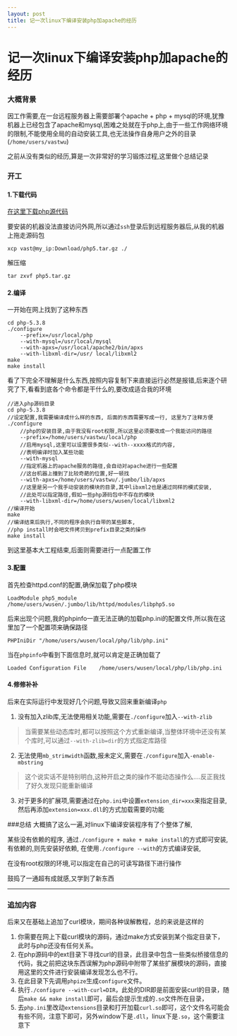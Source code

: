 ```yaml
---
layout: post
title: 记一次linux下编译安装php加apache的经历
---
```


# 记一次linux下编译安装php加apache的经历

### 大概背景
因工作需要,在一台远程服务器上需要部署个apache + php + mysql的环境,犹豫机器上已经包含了apache和mysql,困难之处就在于php上,由于一些工作网络环境的限制,不能使用全局的自动安装工具,也无法操作自身用户之外的目录(`/home/users/vastwu`)

之前从没有类似的经历,算是一次非常好的学习锻炼过程,这里做个总结记录

<!--more-->

### 开工

#### 1.下载代码

[在这里下载php源代码](http://cn2.php.net/downloads.php)

要安装的机器没法直接访问外网,所以通过`ssh`登录后到远程服务器后,从我的机器上拖走源码包

~~~
xcp vast@my_ip:Download/php5.tar.gz ./
~~~
解压缩

~~~
tar zxvf php5.tar.gz
~~~

#### 2.编译

一开始在网上找到了这种东西

~~~
cd php-5.3.8
./configure  
    --prefix=/usr/local/php 
    --with-mysql=/usr/local/mysql 
    --with-apxs=/usr/local/apache2/bin/apxs
    --with-libxml-dir=/usr/ local/libxml2
make 
make install 
~~~
看了下完全不理解是什么东西,按照内容复制下来直接运行必然是报错,后来逐个研究了下,看看到底各个命令都是干什么的,要改成适合我的环境

~~~
//进入php源码目录
cd php-5.3.8
//设定配置,我需要编译成什么样的东西, 后面的东西需要写成一行, 这里为了注释方便
./configure
    //php的安装目录,由于我没有root权限,所以这里必须要改成一个我能访问的路径  
    --prefix=/home/users/vastwu/local/php
    //启用mysql,这里可以设置很多类似--with--xxxx格式的内容,
    //表明编译时加入某些功能
    --with-mysql 
    //指定机器上的apache服务的路径,会自动对apache进行一些配置
    //这台机器上撞到了比较奇葩的位置,好一顿找
    --with-apxs=/home/users/vastwu/.jumbo/lib/apxs
    //这里是另一个我手动安装的模块的目录,其中libxml2也是通过同样的模式安装,
    //此处可以指定路径,假如一些php源码包中不存在的模块
    --with-libxml-dir=/home/users/wusen/local/libxml2
//编译开始
make 
//编译结束后执行,不同的程序会执行自带的某些脚本,
//php install时会吧文件拷贝到prefix目录之类的操作
make install
~~~

到这里基本大工程结束,后面则需要进行一点配置工作

#### 3.配置

首先检查httpd.conf的配置,确保加载了php模块

~~~
LoadModule php5_module /home/users/wusen/.jumbo/lib/httpd/modules/libphp5.so
~~~

后来出现个问题,我的phpinfo一直无法正确的加载php.ini的配置文件,所以我在这里加了一个配置项来确保路径

~~~
PHPIniDir "/home/users/wusen/local/php/lib/php.ini"
~~~

当在`phpinfo`中看到下面信息时,就可以肯定是正确加载了

~~~
Loaded Configuration File    /home/users/wusen/local/php/lib/php.ini
~~~

#### 4.修修补补

后来在实际运行中发现好几个问题,导致又回来重新编译`php`

1. 没有加入zlib库,无法使用相关功能,需要在`./configure`加入`--with-zlib`
>当需要某些动态库时,都可以按照这个方式重新编译,当整体环境中还没有某个库时,可以通过`--with-zlib=dir`的方式指定库路径

2. 无法使用`mb_strimwidth`函数,报未定义,需要在`./configure`加入`-enable-mbstring`
>这个说实话不是特别明白,这种开启之类的操作不能动态操作么....反正我找了好久发现只能重新编译

3. 对于更多的扩展项,需要通过在`php.ini`中设置`extension_dir=xxx`来指定目录,然后再添加`extension=xxx.dll`的方式加载需要的功能


###总结
大概搞了这么一遍,对linux下编译安装程序有了个整体了解, 

某些没有依赖的程序, 通过`./configure + make + make install`的方式即可安装, 有依赖的,则先安装好依赖, 在使用`./configure --with`的方式编译安装,

在没有root权限的环境,可以指定在自己的可读写路径下进行操作

鼓捣了一通超有成就感,又学到了新东西


-------------------
### 追加内容

后来又在基础上追加了curl模块，期间各种误解教程，总的来说是这样的

1. 你需要在网上下载curl模块的源码，通过make方式安装到某个指定目录下，此时与php还没有任何关系。
2. 在php源码中的ext目录下寻找curl的目录，此目录中包含一些类似桥接信息的代码，我之前把这块东西误解为php源码中附带了某些扩展模块的源码，直接用这里的文件进行安装编译发现怎么也不行。
3. 在此目录下先调用`phpize`生成`configure`文件。
4. 执行`./configure --with-curl=DIR`，此处的DIR即是前面安装curl的目录，随后`make && make install`即可，最后会提示生成的`.so`文件所在目录，
5. 去`php.ini`里改动`extensions`目录和打开加载`curl.so`即可，这个文件名可能会有些不同，注意下即可，另外window下是`.dll`，linux下是`.so`，这个需要注意下



